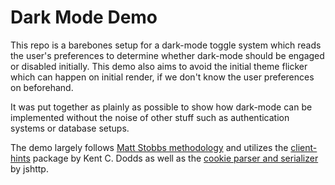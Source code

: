 # Dark Mode Demo
This repo is a barebones setup for a dark-mode toggle system which reads the user's preferences to determine whether dark-mode should be engaged or disabled initially. This demo also aims to avoid the initial theme flicker which can happen on initial render, if we don't know the user preferences on beforehand.

It was put together as plainly as possible to show how dark-mode can be implemented without the noise of other stuff such as authentication systems or database setups.

The demo largely follows [Matt Stobbs methodology](https://www.mattstobbs.com/remix-dark-mode-2024/) and utilizes the [client-hints](https://github.com/epicweb-dev/client-hints) package by Kent C. Dodds as well as the [cookie parser and serializer](https://github.com/jshttp/cookie) by jshttp.